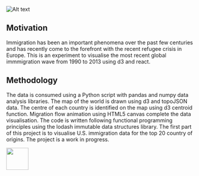 ![Alt text](/Documents/migreat.png?raw=true "Immigration Data Visualisation")

## Motivation

Immigration has been an important phenomena over the past few centuries and has recently come to the forefront with the recent refugee crisis in Europe. This is an experiment to visualise the most recent global immmigration wave from 1990 to 2013 using d3 and react.

## Methodology

The data is consumed using a Python script with pandas and numpy data analysis libraries. The map of the world is drawn using d3 and topoJSON data. The centre of each country is identified on the map using d3 centroid function. Migration flow animation using HTML5 canvas complete the data visualisation. The code is written following functional programming principles using the lodash immutable data structures library. The first part of this project is to visualise U.S. immigration data for the top 20 country of origins. The project is a work in progress.

<a href='http://www.recurse.com' title='Made with love at the Recurse Center'><img src='https://cloud.githubusercontent.com/assets/2883345/11322972/9e553260-910b-11e5-8de9-a5bf00c352ef.png' height='59px'/></a>
